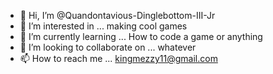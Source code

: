 - 👋 Hi, I’m @Quandontavious-Dinglebottom-III-Jr
- 👀 I’m interested in ... making cool games
- 🌱 I’m currently learning ... How to code a game or anything
- 💞️ I’m looking to collaborate on ... whatever
- 📫 How to reach me ... kingmezzy11@gmail.com

<!---
Quandontavious-Dinglebottom-III/Quandontavious-Dinglebottom-III is a ✨ special ✨ repository because its `README.md` (this file) appears on your GitHub profile.
You can click the Preview link to take a look at your changes.
--->

